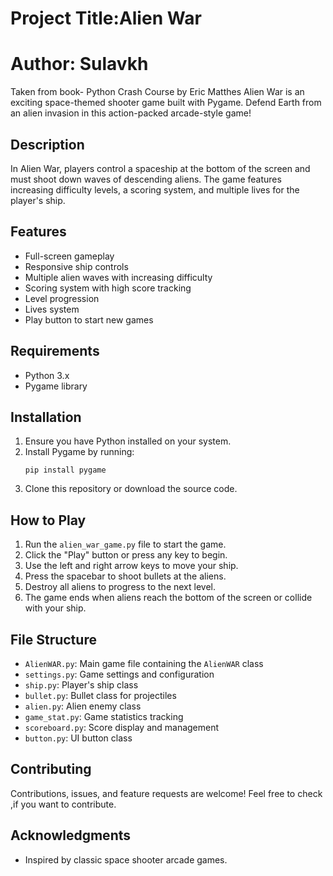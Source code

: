 # Project Title:Alien War
# Author: Sulavkh
Taken from book- Python Crash Course by Eric Matthes
Alien War is an exciting space-themed shooter game built with Pygame. Defend Earth from an alien invasion in this action-packed arcade-style game!

## Description

In Alien War, players control a spaceship at the bottom of the screen and must shoot down waves of descending aliens. The game features increasing difficulty levels, a scoring system, and multiple lives for the player's ship.

## Features

- Full-screen gameplay
- Responsive ship controls
- Multiple alien waves with increasing difficulty
- Scoring system with high score tracking
- Level progression
- Lives system
- Play button to start new games

## Requirements

- Python 3.x
- Pygame library

## Installation

1. Ensure you have Python installed on your system.
2. Install Pygame by running:
   ```
   pip install pygame
   ```
3. Clone this repository or download the source code.

## How to Play

1. Run the `alien_war_game.py` file to start the game.
2. Click the "Play" button or press any key to begin.
3. Use the left and right arrow keys to move your ship.
4. Press the spacebar to shoot bullets at the aliens.
5. Destroy all aliens to progress to the next level.
6. The game ends when aliens reach the bottom of the screen or collide with your ship.

## File Structure

- `AlienWAR.py`: Main game file containing the `AlienWAR` class
- `settings.py`: Game settings and configuration
- `ship.py`: Player's ship class
- `bullet.py`: Bullet class for projectiles
- `alien.py`: Alien enemy class
- `game_stat.py`: Game statistics tracking
- `scoreboard.py`: Score display and management
- `button.py`: UI button class

## Contributing

Contributions, issues, and feature requests are welcome! Feel free to check ,if you want to contribute.


## Acknowledgments

- Inspired by classic space shooter arcade games.

